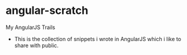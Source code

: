# angular-scratch
My AngularJS Trails
  - This is the collection of snippets i wrote in AngularJS which i like to share with public.
